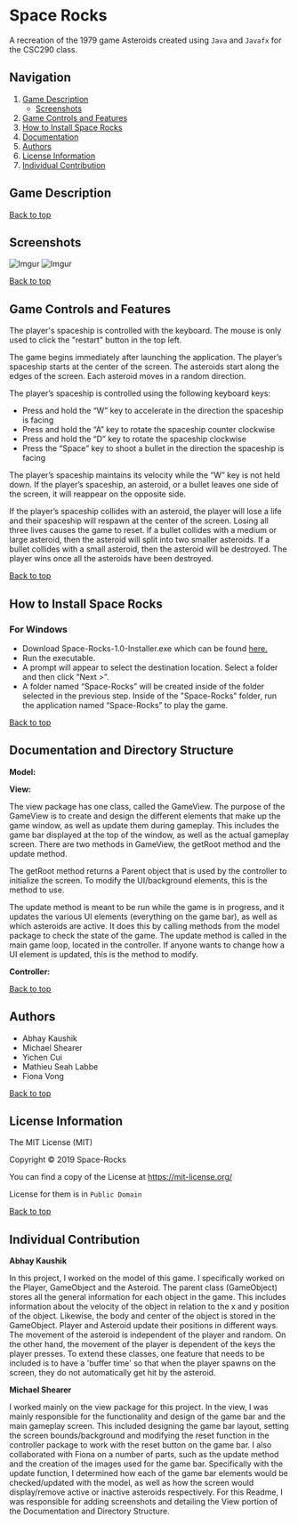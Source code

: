 # Space Rocks
A recreation of the 1979 game Asteroids created using `Java` and `Javafx` for the CSC290 class.


## Navigation
<a name="top"></a>
1. [Game Description](#intro)
    - [Screenshots](#screen)
2. [Game Controls and Features](#feature)
3. [How to Install Space Rocks](#install)
4. [Documentation](#documen)
5. [Authors](#Authors)
6. [License Information](#license)
7. [Individual Contribution](#contrib)

## <a name="intro"></a>Game Description



[Back to top](#top)

## <a name="screen"></a>Screenshots

![Imgur](https://i.imgur.com/QGqK6Pi.png)
![Imgur](https://i.imgur.com/yGEULqA.png)


[Back to top](#top)

## <a name="feature"></a>Game Controls and Features
The player's spaceship is controlled with the keyboard. The mouse is only used to click the "restart" button in the top left.

The game begins immediately after launching the application. The player’s spaceship starts at the center of the screen. The asteroids start along the edges of the screen. Each asteroid moves in a random direction. 

The player’s spaceship is controlled using the following keyboard keys: 
- Press and hold the “W” key to accelerate in the direction the spaceship is facing
- Press and hold the “A” key to rotate the spaceship counter clockwise
- Press and hold the “D” key to rotate the spaceship clockwise
- Press the “Space” key to shoot a bullet in the direction the spaceship is facing 

The player’s spaceship maintains its velocity while the “W” key is not held down. If the player’s spaceship, an asteroid, or a bullet leaves one side of the screen, it will reappear on the opposite side.

If the player’s spaceship collides with an asteroid, the player will lose a life and their spaceship will respawn at the center of the screen. Losing all three lives causes the game to reset. If a bullet collides with a medium or large asteroid, then the asteroid will split into two smaller asteroids. If a bullet collides with a small asteroid, then the asteroid will be destroyed. The player wins once all the asteroids have been destroyed. 


[Back to top](#top)

## <a name="install"></a>How to Install Space Rocks
### For Windows
- Download Space-Rocks-1.0-Installer.exe which can be found [here.](https://github.com/penguinUwU/Space-Rocks/releases)
- Run the executable.
- A prompt will appear to select the destination location. Select a folder and then click “Next >”.
- A folder named “Space-Rocks” will be created inside of the folder selected in the previous step. Inside of the "Space-Rocks" folder, run the application named “Space-Rocks” to play the game. 


[Back to top](#top)

## <a name="documen"></a>Documentation and Directory Structure

**Model:**

**View:**

The view package has one class, called the GameView. The purpose of the GameView is to create and design the different elements that make up the game window, as well as update them during gameplay. This includes the game bar displayed at the top of the window, as well as the actual gameplay screen. There are two methods in GameView, the getRoot method and the update method. 

The getRoot method returns a Parent object that is used by the controller to initialize the screen. To modify the UI/background elements, this is the method to use. 

The update method is meant to be run while the game is in progress, and it updates the various UI elements (everything on the game bar), as well as which asteroids are active. It does this by calling methods from the model package to check the state of the game. The update method is called in the main game loop, located in the controller. If anyone wants to change how a UI element is updated, this is the method to modify.


**Controller:**


[Back to top](#top)

## <a name="Authors"></a>Authors

- Abhay Kaushik
- Michael Shearer
- Yichen Cui
- Mathieu Seah Labbe
- Fiona Vong

[Back to top](#top)

## <a name="license"></a>License Information

The MIT License (MIT)

Copyright © 2019 Space-Rocks

You can find a copy of the License at https://mit-license.org/

License for them is in `Public Domain`


[Back to top](#top)

## <a name="contrib"></a>Individual Contribution
**Abhay Kaushik**

In this project, I worked on the model of this game. I specifically worked on the Player, GameObject and the Asteroid. The parent class (GameObject) stores all the general information for each object in the game. This includes information about the velocity of the object in relation to the x and y position of the object. Likewise, the body and center of the object is stored in the GameObject. Player and Asteroid update their positions in different ways. The movement of the asteroid is independent of the player and random. On the other hand, the movement of the player is dependent of the keys the player presses. To extend these classes, one feature that needs to be included is to have a 'buffer time' so that when the player spawns on the screen, they do not automatically get hit by the asteroid. 


**Michael Shearer**

I worked mainly on the view package for this project. In the view, I was mainly responsible for the functionality and design of the game bar and the main gameplay screen. This included designing the game bar layout, setting the screen bounds/background and modifying the reset function in the controller package to work with the reset button on the game bar. I also collaborated with Fiona on a number of parts, such as the update method and the creation of the images used for the game bar. Specifically with the update function, I determined how each of the game bar elements would be checked/updated with the model, as well as how the screen would display/remove active or inactive asteroids respectively.
For this Readme, I was responsible for adding screenshots and detailing the View portion of the Documentation and Directory Structure.

